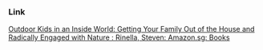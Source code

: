 ### Link
[Outdoor Kids in an Inside World: Getting Your Family Out of the House and Radically Engaged with Nature : Rinella, Steven: Amazon.sg: Books](https://www.amazon.sg/Outdoor-Kids-Inside-World-Radically/dp/0593129687/ref=sr_1_1?crid=16V2BM5W7RM26&dib=eyJ2IjoiMSJ9.U-yv8cyDMr6_Cc7L_KdR1fYNXHjSEwmubC6T-yPBaHT9ELDVkSA1ThsN2YAOdtUWofAQUn7srne6BNWDfM7i3R_16dmVVq8Qr26-o94ZFH-UP5DDeqE59x1Wi3QUB5ZoHiCNTRrlr6kEIekHmEbthPsLcV7byrOEmbJoxjGSuFbtNOwUcHinTHo0i8EZKhlFyt2U8nMXR6CE12N9xDtcNO7JjC3Ksil6acsW-CoJs0B_V0spz0S0YFNHUArkghQItHB4yZLd6DOLx6XOI3hfU73-C4kC8GwHo9hOHljCgqzL5oQxI1M2WhG3KgOi0xOCRuLs_55wkuiFk_f8IrXAwxol1sdeJahyU2-5xw-FRbA-aaU7g5thjrPqkOrnCi110Lv37KuS3-IUEWv0w1ydFvvdM1Wn5vEBJd6JyVvisE13WSVj66yekKWE45jfDfgv.zQNRi2B3R1ZcoJ2Jq7MasD6k0tF1m-9hi28gCcDoBsY&dib_tag=se&keywords=outdoor+kids+inside+world&qid=1737966823&sprefix=outdoor+kids+in%2Caps%2C395&sr=8-1)
